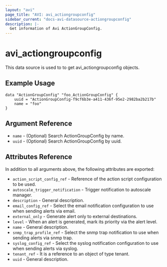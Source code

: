 ```yaml
---
layout: "avi"
page_title: "AVI: avi_actiongroupconfig"
sidebar_current: "docs-avi-datasource-actiongroupconfig"
description: |-
  Get information of Avi ActionGroupConfig.
---
```


# avi_actiongroupconfig

This data source is used to to get avi_actiongroupconfig objects.

## Example Usage

```hcl
data "ActionGroupConfig" "foo_ActionGroupConfig" {
    uuid = "ActionGroupConfig-f9cf6b3e-a411-436f-95e2-2982ba2b217b"
    name = "foo"
}
```

## Argument Reference

* `name` - (Optional) Search ActionGroupConfig by name.
* `uuid` - (Optional) Search ActionGroupConfig by uuid.

## Attributes Reference

In addition to all arguments above, the following attributes are exported:

* `action_script_config_ref` - Reference of the action script configuration to be used.
* `autoscale_trigger_notification` - Trigger notification to autoscale manager.
* `description` - General description.
* `email_config_ref` - Select the email notification configuration to use when sending alerts via email.
* `external_only` - Generate alert only to external destinations.
* `level` - When an alert is generated, mark its priority via the alert level.
* `name` - General description.
* `snmp_trap_profile_ref` - Select the snmp trap notification to use when sending alerts via snmp trap.
* `syslog_config_ref` - Select the syslog notification configuration to use when sending alerts via syslog.
* `tenant_ref` - It is a reference to an object of type tenant.
* `uuid` - General description.
